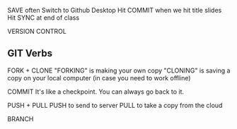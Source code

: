 SAVE often
Switch to Github Desktop
Hit COMMIT when we hit title slides
Hit SYNC at end of class

VERSION CONTROL

GIT Verbs
------------
FORK + CLONE
    "FORKING" is making your own copy
    "CLONING" is saving a copy on your local computer (in case you need to work offline)

COMMIT
    It's like a checkpoint. You can always go back to it.

PUSH + PULL
    PUSH to send to server
    PULL to take a copy from the cloud

BRANCH